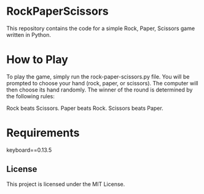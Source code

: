 # RockPaperScissors
This repository contains the code for a simple Rock, Paper, Scissors game written in Python.

# How to Play
To play the game, simply run the rock-paper-scissors.py file. You will be prompted to choose your hand (rock, paper, or scissors). The computer will then choose its hand randomly. The winner of the round is determined by the following rules:

  Rock beats Scissors.
  Paper beats Rock.
  Scissors beats Paper.

# Requirements
keyboard==0.13.5

## License

This project is licensed under the MIT License.

